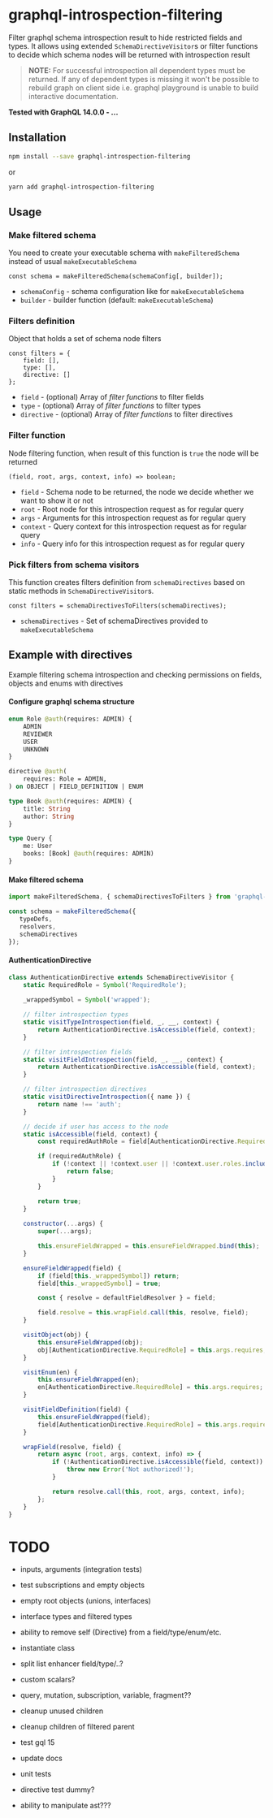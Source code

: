 # graphql-introspection-filtering

Filter graphql schema introspection result to hide restricted fields and types. 
It allows using extended `SchemaDirectiveVisitor`s or filter functions to decide which
schema nodes will be returned with introspection result  

> **NOTE:** For successful introspection all dependent types must be returned.
If any of dependent types is missing it won't be possible to rebuild graph on
client side i.e. graphql playground is unable to build interactive documentation. 

**Tested with GraphQL 14.0.0 - ...**

## Installation
```bash
npm install --save graphql-introspection-filtering
```
or
```bash
yarn add graphql-introspection-filtering
```

## Usage

### Make filtered schema
You need to create your executable schema with `makeFilteredSchema` instead of usual `makeExecutableSchema`
```
const schema = makeFilteredSchema(schemaConfig[, builder]);
```
- `schemaConfig` - schema configuration like for `makeExecutableSchema`
- `builder` - builder function (default: `makeExecutableSchema`)

### Filters definition
Object that holds a set of schema node filters

```
const filters = {
    field: [],
    type: [],
    directive: []
};
```
- `field` - (optional) Array of _filter functions_ to filter fields
- `type` - (optional) Array of _filter functions_ to filter types
- `directive` - (optional) Array of _filter functions_ to filter directives

### Filter function
Node filtering function, when result of this function is `true` the node will be returned
```
(field, root, args, context, info) => boolean;
```
- `field` - Schema node to be returned, the node we decide whether we want to show it or not
- `root` - Root node for this introspection request as for regular query
- `args` - Arguments for this introspection request as for regular query
- `context` - Query context for this introspection request as for regular query
- `info` - Query info for this introspection request as for regular query

### Pick filters from schema visitors
This function creates filters definition from `schemaDirectives` based on static methods in 
`SchemaDirectiveVisitor`s.
```
const filters = schemaDirectivesToFilters(schemaDirectives);
```
- `schemaDirectives` - Set of schemaDirectives provided to `makeExecutableSchema`

## Example with directives
Example filtering schema introspection and checking permissions on fields,
objects and enums with directives

#### Configure graphql schema structure
```graphql schema
enum Role @auth(requires: ADMIN) {
    ADMIN
    REVIEWER
    USER
    UNKNOWN
}

directive @auth(
    requires: Role = ADMIN,
) on OBJECT | FIELD_DEFINITION | ENUM

type Book @auth(requires: ADMIN) {
    title: String
    author: String
}

type Query {
    me: User
    books: [Book] @auth(requires: ADMIN)
}
```

#### Make filtered schema
```js
import makeFilteredSchema, { schemaDirectivesToFilters } from 'graphql-introspection-filtering';

const schema = makeFilteredSchema({
   typeDefs,
   resolvers,
   schemaDirectives
});
```

#### AuthenticationDirective 
```js
class AuthenticationDirective extends SchemaDirectiveVisitor {
    static RequiredRole = Symbol('RequiredRole');
    
    _wrappedSymbol = Symbol('wrapped');

    // filter introspection types
    static visitTypeIntrospection(field, _, __, context) {
        return AuthenticationDirective.isAccessible(field, context);
    }

    // filter introspection fields
    static visitFieldIntrospection(field, _, __, context) {
        return AuthenticationDirective.isAccessible(field, context);
    }

    // filter introspection directives
    static visitDirectiveIntrospection({ name }) {
        return name !== 'auth';
    }

    // decide if user has access to the node
    static isAccessible(field, context) {
        const requiredAuthRole = field[AuthenticationDirective.RequiredRole];

        if (requiredAuthRole) {
            if (!context || !context.user || !context.user.roles.includes(requiredAuthRole)) {
                return false;
            }
        }

        return true;
    }
    
    constructor(...args) {
        super(...args);

        this.ensureFieldWrapped = this.ensureFieldWrapped.bind(this);
    }

    ensureFieldWrapped(field) {
        if (field[this._wrappedSymbol]) return;
        field[this._wrappedSymbol] = true;

        const { resolve = defaultFieldResolver } = field;

        field.resolve = this.wrapField.call(this, resolve, field);
    }

    visitObject(obj) {
        this.ensureFieldWrapped(obj);
        obj[AuthenticationDirective.RequiredRole] = this.args.requires;
    }

    visitEnum(en) {
        this.ensureFieldWrapped(en);
        en[AuthenticationDirective.RequiredRole] = this.args.requires;
    }

    visitFieldDefinition(field) {
        this.ensureFieldWrapped(field);
        field[AuthenticationDirective.RequiredRole] = this.args.requires;
    }

    wrapField(resolve, field) {
        return async (root, args, context, info) => {
            if (!AuthenticationDirective.isAccessible(field, context)) {
                throw new Error('Not authorized!');
            }

            return resolve.call(this, root, args, context, info);
        };
    }
}
```

# TODO
* inputs, arguments (integration tests)
* test subscriptions and empty objects
* empty root objects (unions, interfaces)
* interface types and filtered types

* ability to remove self (Directive) from a field/type/enum/etc.
* instantiate class
* split list enhancer field/type/..?

* custom scalars?
* query, mutation, subscription, variable, fragment??
* cleanup unused children
* cleanup children of filtered parent

* test gql 15
* update docs
* unit tests
* directive test dummy?
* ability to manipulate ast???
